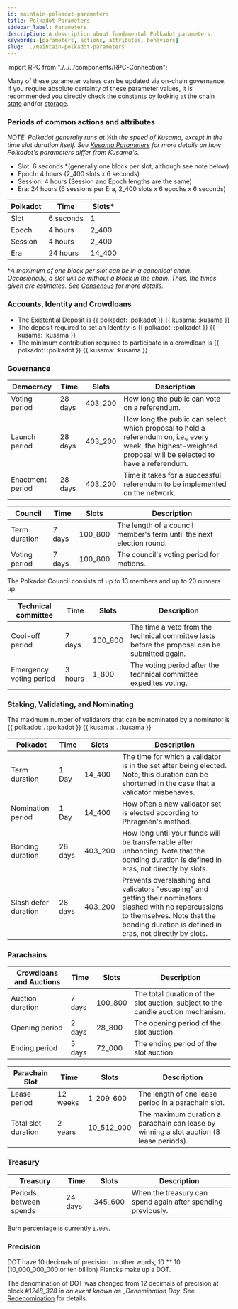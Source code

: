 ```yaml
---
id: maintain-polkadot-parameters
title: Polkadot Parameters
sidebar_label: Parameters
description: A description about fundamental Polkadot parameters.
keywords: [parameters, actions, attributes, behaviors]
slug: ../maintain-polkadot-parameters
---
```


import RPC from "./../../components/RPC-Connection";

Many of these parameter values can be updated via on-chain governance. If you require absolute
certainty of these parameter values, it is recommended you directly check the constants by looking
at the [chain state](https://polkadot.js.org/apps/#/chainstate/constants) and/or
[storage](https://polkadot.js.org/apps/#/chainstate).

### Periods of common actions and attributes

_NOTE: Polkadot generally runs at &frac14;th the speed of Kusama, except in the time slot duration
itself. See [Kusama Parameters](https://guide.kusama.network/docs/kusama-parameters/) for more
details on how Polkadot's parameters differ from Kusama's._

- Slot: 6 seconds \*(generally one block per slot, although see note below)
- Epoch: 4 hours (2_400 slots x 6 seconds)
- Session: 4 hours (Session and Epoch lengths are the same)
- Era: 24 hours (6 sessions per Era, 2_400 slots x 6 epochs x 6 seconds)

| Polkadot | Time      | Slots\* |
| -------- | --------- | ------- |
| Slot     | 6 seconds | 1       |
| Epoch    | 4 hours   | 2_400   |
| Session  | 4 hours   | 2_400   |
| Era      | 24 hours  | 14_400  |

\*_A maximum of one block per slot can be in a canonical chain. Occasionally, a slot will be without
a block in the chain. Thus, the times given are *estimates*. See
[Consensus](../learn/learn-consensus.md) for more details._

### Accounts, Identity and Crowdloans

- The [Existential Deposit](../learn/learn-accounts.md#existential-deposit-and-reaping) is
  {{ polkadot: <RPC network="polkadot" path="consts.balances.existentialDeposit" defaultValue={10000000000} filter="humanReadable"/> :polkadot }}
  {{ kusama: <RPC network="polkadot" path="consts.balances.existentialDeposit" defaultValue={10000000000} filter="humanReadable"/> :kusama }}
- The deposit required to set an Identity is
  {{ polkadot: <RPC network="polkadot" path="consts.identity.basicDeposit" defaultValue={202580000000} filter="humanReadable"/> :polkadot }}
  {{ kusama: <RPC network="polkadot" path="consts.identity.basicDeposit" defaultValue={202580000000} filter="humanReadable"/> :kusama }}
- The minimum contribution required to participate in a crowdloan is
  {{ polkadot: <RPC network="polkadot" path="consts.crowdloan.minContribution" defaultValue={50000000000} filter="humanReadable"/> :polkadot }}
  {{ kusama: <RPC network="polkadot" path="consts.crowdloan.minContribution" defaultValue={50000000000} filter="humanReadable"/> :kusama }}

### Governance

| Democracy        | Time    | Slots   | Description                                                                                                                                                   |
| ---------------- | ------- | ------- | ------------------------------------------------------------------------------------------------------------------------------------------------------------- |
| Voting period    | 28 days | 403_200 | How long the public can vote on a referendum.                                                                                                                 |
| Launch period    | 28 days | 403_200 | How long the public can select which proposal to hold a referendum on, i.e., every week, the highest-weighted proposal will be selected to have a referendum. |
| Enactment period | 28 days | 403_200 | Time it takes for a successful referendum to be implemented on the network.                                                                                   |

| Council       | Time   | Slots   | Description                                                          |
| ------------- | ------ | ------- | -------------------------------------------------------------------- |
| Term duration | 7 days | 100_800 | The length of a council member's term until the next election round. |
| Voting period | 7 days | 100_800 | The council's voting period for motions.                             |

The Polkadot Council consists of up to 13 members and up to 20 runners up.

| Technical committee     | Time    | Slots   | Description                                                                                    |
| ----------------------- | ------- | ------- | ---------------------------------------------------------------------------------------------- |
| Cool-off period         | 7 days  | 100_800 | The time a veto from the technical committee lasts before the proposal can be submitted again. |
| Emergency voting period | 3 hours | 1_800   | The voting period after the technical committee expedites voting.                              |

### Staking, Validating, and Nominating

The maximum number of validators that can be nominated by a nominator is
{{ polkadot: <RPC network="polkadot" path="consts.staking.maxNominations" defaultValue={16}/>. :polkadot }}
{{ kusama: <RPC network="polkadot" path="consts.staking.maxNominations" defaultValue={16}/>. :kusama }}

| Polkadot             | Time    | Slots   | Description                                                                                                                                                                                         |
| -------------------- | ------- | ------- | --------------------------------------------------------------------------------------------------------------------------------------------------------------------------------------------------- |
| Term duration        | 1 Day   | 14_400  | The time for which a validator is in the set after being elected. Note, this duration can be shortened in the case that a validator misbehaves.                                                     |
| Nomination period    | 1 Day   | 14_400  | How often a new validator set is elected according to Phragmén's method.                                                                                                                            |
| Bonding duration     | 28 days | 403_200 | How long until your funds will be transferrable after unbonding. Note that the bonding duration is defined in eras, not directly by slots.                                                          |
| Slash defer duration | 28 days | 403_200 | Prevents overslashing and validators "escaping" and getting their nominators slashed with no repercussions to themselves. Note that the bonding duration is defined in eras, not directly by slots. |

### Parachains

| Crowdloans and Auctions | Time   | Slots   | Description                                                                      |
| ----------------------- | ------ | ------- | -------------------------------------------------------------------------------- |
| Auction duration        | 7 days | 100_800 | The total duration of the slot auction, subject to the candle auction mechanism. |
| Opening period          | 2 days | 28_800  | The opening period of the slot auction.                                          |
| Ending period           | 5 days | 72_000  | The ending period of the slot auction.                                           |

| Parachain Slot      | Time     | Slots      | Description                                                                             |
| ------------------- | -------- | ---------- | --------------------------------------------------------------------------------------- |
| Lease period        | 12 weeks | 1_209_600  | The length of one lease period in a parachain slot.                                     |
| Total slot duration | 2 years  | 10_512_000 | The maximum duration a parachain can lease by winning a slot auction (8 lease periods). |

### Treasury

| Treasury               | Time    | Slots   | Description                                                  |
| ---------------------- | ------- | ------- | ------------------------------------------------------------ |
| Periods between spends | 24 days | 345_600 | When the treasury can spend again after spending previously. |

Burn percentage is currently `1.00%`.

### Precision

DOT have 10 decimals of precision. In other words, 10 \*\* 10 (10_000_000_000 or ten billion)
Plancks make up a DOT.

The denomination of DOT was changed from 12 decimals of precision at block #1*248_328 in an event
known as \_Denomination Day*. See [Redenomination](../general/redenomination.md) for details.
